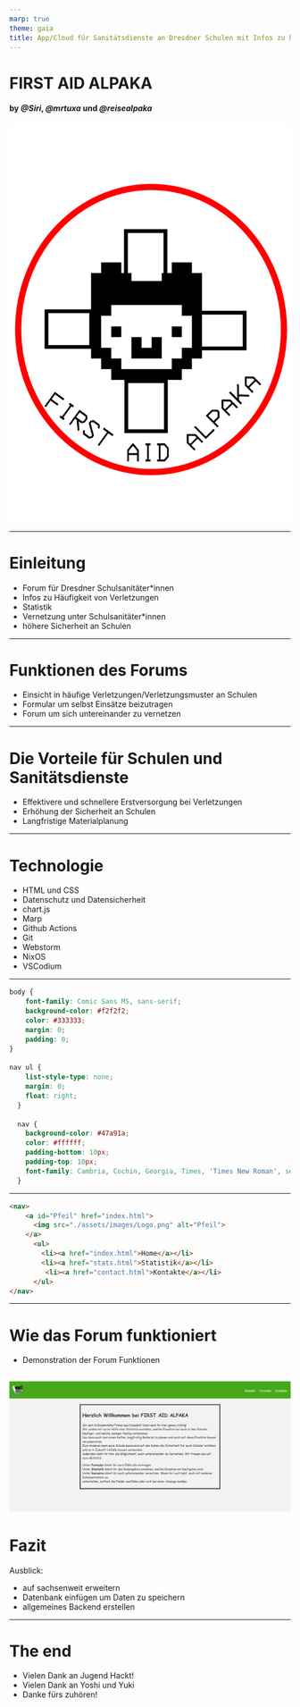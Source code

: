 ```yaml
---
marp: true
theme: gaia
title: App/Cloud für Sanitätsdienste an Dresdner Schulen mit Infos zu häufigen Verletzungen/Verletzungsmustern
---
```


# FIRST AID ALPAKA
#### by *@Siri*, *@mrtuxa* und *@reisealpaka*


![width:350px](assets/images/Logo.png)

---

# Einleitung

- Forum für Dresdner Schulsanitäter*innen
- Infos zu Häufigkeit von Verletzungen 
- Statistik
- Vernetzung unter Schulsanitäter*innen
- höhere Sicherheit an Schulen

---

# Funktionen des Forums

- Einsicht in häufige Verletzungen/Verletzungsmuster an Schulen
- Formular um selbst Einsätze beizutragen
- Forum um sich untereinander zu vernetzen

---

# Die Vorteile für Schulen und Sanitätsdienste

- Effektivere und schnellere Erstversorgung bei Verletzungen
- Erhöhung der Sicherheit an Schulen
- Langfristige Materialplanung

---

# Technologie

- HTML und CSS
- Datenschutz und Datensicherheit
- chart.js
- Marp
- Github Actions
- Git
- Webstorm
- NixOS
- VSCodium

---

```css
body {
    font-family: Comic Sans MS, sans-serif;
    background-color: #f2f2f2;
    color: #333333;
    margin: 0;
    padding: 0;
}

nav ul {
    list-style-type: none;
    margin: 0;
    float: right;
  }
  
  nav {
    background-color: #47a91a;
    color: #ffffff;
    padding-bottom: 10px;
    padding-top: 10px;
    font-family: Cambria, Cochin, Georgia, Times, 'Times New Roman', serif
  } 
```

---

```html
<nav>
	<a id="Pfeil" href="index.html">
      <img src="./assets/images/Logo.png" alt="Pfeil">
    </a>
      <ul>
        <li><a href="index.html">Home</a></li>
        <li><a href="stats.html">Statistik</a></li>
		 <li><a href="contact.html">Kontakte</a></li>
      </ul>
</nav>
```

---

# Wie das Forum funktioniert

- Demonstration der Forum Funktionen

![width:1048px](first_aid_alpaka_home.png)
---

# Fazit

 Ausblick:
 - auf sachsenweit erweitern
 - Datenbank einfügen um Daten zu speichern
 - allgemeines Backend erstellen

---

# The end
- Vielen Dank an Jugend Hackt!
- Vielen Dank an Yoshi und Yuki
- Danke fürs zuhören!
